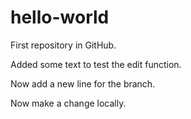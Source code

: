 # hello-world
First repository in GitHub.

Added some text to test the edit function.

Now add a new line for the branch.

Now make a change locally.
